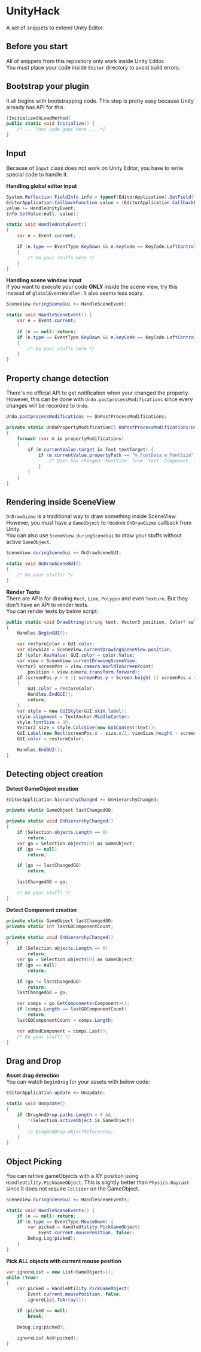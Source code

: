 UnityHack
====
A set of snippets to extend Unity Editor.

Before you start
----
All of snippets from this repository only work inside Unity Editor.<br>
You must place your code inside `Editor` directory to avoid build errors.

Bootstrap your plugin
----
It all begins with bootstrapping code. This step is pretty easy because Unity already has API for this.
```cs
[InitializeOnLoadMethod]
public static void Initialize() {
    /* ... Your code goes here ... */
}
```

Input
----
Because of `Input` class does not work on Unity Editor, you have to write special code to handle it.

__Handling global editor input__
```cs
System.Reflection.FieldInfo info = typeof(EditorApplication).GetField("globalEventHandler", System.Reflection.BindingFlags.Static | System.Reflection.BindingFlags.NonPublic);
EditorApplication.CallbackFunction value = (EditorApplication.CallbackFunction)info.GetValue(null);
value += HandleUnityEvent;
info.SetValue(null, value);
```
```cs
static void HandleUnityEvent()
{
    var e = Event.current;

    if (e.type == EventType.KeyDown && e.keyCode == KeyCode.LeftControl)
    {
        /* Do your stuffs here */
    }
}
```

__Handling scene window input__<br>
If you want to execute your code __ONLY__ inside the scene view, try this instead of `globalEventHandler`. It also seems less scary.
```cs
SceneView.duringSceneGui += HandleSceneEvent;
```
```cs
static void HandleSceneEvent() {
    var e = Event.current;
                
    if (e == null) return;
    if (e.type == EventType.KeyDown && e.keyCode == KeyCode.LeftControl)
    {
        /* Do your stuffs here */
    }
}
```


Property change detection
----
There's no official API to get notification when your changed the property. However, this can be done with `Undo.postprocessModifications` since every changes will be recorded to `Undo`.

```cs
Undo.postprocessModifications += OnPostProcessModifications;
```
```cs
private static UndoPropertyModification[] OnPostProcessModifications(UndoPropertyModification[] propertyModifications)
{
    foreach (var m in propertyModifications)
    {
        if (m.currentValue.target is Text textTarget) {
            if (m.currentValue.propertyPath == "m_FontData.m_FontSize") {
                /* User has changed `FontSize` from `Text` Component. */
            }
        }
    }
}
```

Rendering inside SceneView
----
`OnDrawGizmo` is a traditional way to draw something inside SceneView. However, you must have a `GameObject` to receive `OnDrawGizmo` callback from Unity.<br>
You can also use `SceneView.duringSceneGui` to draw your stuffs without active `GameObject`.

```cs
SceneView.duringSceneGui += OnDrawSceneGUI;
```
```cs
static void OnDrawSceneGUI()
{
    /* Do your stuffs! */
}
```

__Render Texts__<br>
There are APIs for drawing `Rect`, `Line`, `Polygon` and even `Texture`. But they don't have an API to render texts.<br>
You can render texts by below script:
```cs
public static void DrawString(string text, Vector3 position, Color? color = null, bool showTexture = true, int offsetY = 0)
{
    Handles.BeginGUI();

    var restoreColor = GUI.color;
    var viewSize = SceneView.currentDrawingSceneView.position;
    if (color.HasValue) GUI.color = color.Value;
    var view = SceneView.currentDrawingSceneView;
    Vector3 screenPos = view.camera.WorldToScreenPoint(
        position + view.camera.transform.forward);
    if (screenPos.y < 0 || screenPos.y > Screen.height || screenPos.x < 0 || screenPos.x > Screen.width || screenPos.z < 0)
    {
        GUI.color = restoreColor;
        Handles.EndGUI();
        return;
    }
    var style = new GUIStyle(GUI.skin.label);
    style.alignment = TextAnchor.MiddleCenter;
    style.fontSize = 30;
    Vector2 size = style.CalcSize(new GUIContent(text));
    GUI.Label(new Rect(screenPos.x - size.x/2, viewSize.height - screenPos.y - offsetY - size.y/2, size.x, size.y), text, style);
    GUI.color = restoreColor;

    Handles.EndGUI();
}
```

Detecting object creation
----

__Detect GameObject creation__
```cs
EditorApplication.hierarchyChanged += OnHierarchyChanged;
```
```cs
private static GameObject lastChangedGO;

private static void OnHierarchyChanged()
{
    if (Selection.objects.Length == 0)
        return;
    var go = Selection.objects[0] as GameObject;
    if (go == null)
        return;

    if (go == lastChangedGO)
        return;

    lastChangedGO = go;

    /* Do your stuff! */ 
}
```

__Detect Component creation__
```cs
private static GameObject lastChangedGO;
private static int lastGOComponentCount;

private static void OnHierarchyChanged()
{
    if (Selection.objects.Length == 0)
        return;
    var go = Selection.objects[0] as GameObject;
    if (go == null)
        return;

    if (go != lastChangedGO)
        return;
    lastChangedGO = go;

    var comps = go.GetComponents<Component>();
    if (comps.Length == lastGOComponentCount)
        return;
    lastGOComponentCount = comps.Length;

    var addedComponent = comps.Last();
    /* Do your stuff! */ 
}
```

Drag and Drop
----

__Asset drag detection__<br>
You can watch `BeginDrag` for your assets with below code:
```cs
EditorApplication.update += OnUpdate;
```
```cs
static void OnUpdate()
{
    if (DragAndDrop.paths.Length > 0 &&
        !(Selection.activeObject is GameObject))
    {
        // DragAndDrop.objectReferences;
    }
}
```

Object Picking
----
You can retrive gameObjects with a XY position using `HandleUtility.PickGameObject`. This is slightly better than `Physics.Raycast` since it does not require `Collider` on the GameObject.

```cs
SceneView.duringSceneGui += HandleSceneEvents;
```
```cs
static void HandleSceneEvents() {
    if (e == null) return;
    if (e.type == EventType.MouseDown) {
        var picked = HandleUtility.PickGameObject(
            Event.current.mousePosition, false);
        Debug.Log(picked);
    }
}
```

__Pick ALL objects with current mouse position__
```cs
var ignoreList = new List<GameObject>();
while (true)
{
    var picked = HandleUtility.PickGameObject(
        Event.current.mousePosition, false,
        ignoreList.ToArray());

    if (picked == null)
        break;

    Debug.Log(picked);

    ignoreList.Add(picked);
}
```
